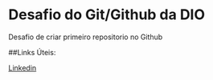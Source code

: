 # Desafio do Git/Github da DIO
Desafio de criar primeiro repositorio no Github

##Links Úteis:

[Linkedin](https://www.linkedin.com/in/rogerioalvez/)
